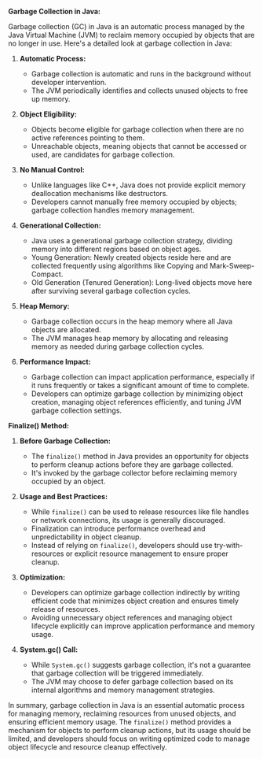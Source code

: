 **Garbage Collection in Java:**

Garbage collection (GC) in Java is an automatic process managed by the Java Virtual Machine (JVM) to reclaim memory occupied by objects that are no longer in use. Here's a detailed look at garbage collection in Java:

1. **Automatic Process:**
   - Garbage collection is automatic and runs in the background without developer intervention.
   - The JVM periodically identifies and collects unused objects to free up memory.

2. **Object Eligibility:**
   - Objects become eligible for garbage collection when there are no active references pointing to them.
   - Unreachable objects, meaning objects that cannot be accessed or used, are candidates for garbage collection.

3. **No Manual Control:**
   - Unlike languages like C++, Java does not provide explicit memory deallocation mechanisms like destructors.
   - Developers cannot manually free memory occupied by objects; garbage collection handles memory management.

4. **Generational Collection:**
   - Java uses a generational garbage collection strategy, dividing memory into different regions based on object ages.
   - Young Generation: Newly created objects reside here and are collected frequently using algorithms like Copying and Mark-Sweep-Compact.
   - Old Generation (Tenured Generation): Long-lived objects move here after surviving several garbage collection cycles.

5. **Heap Memory:**
   - Garbage collection occurs in the heap memory where all Java objects are allocated.
   - The JVM manages heap memory by allocating and releasing memory as needed during garbage collection cycles.

6. **Performance Impact:**
   - Garbage collection can impact application performance, especially if it runs frequently or takes a significant amount of time to complete.
   - Developers can optimize garbage collection by minimizing object creation, managing object references efficiently, and tuning JVM garbage collection settings.

**Finalize() Method:**

1. **Before Garbage Collection:**
   - The `finalize()` method in Java provides an opportunity for objects to perform cleanup actions before they are garbage collected.
   - It's invoked by the garbage collector before reclaiming memory occupied by an object.

2. **Usage and Best Practices:**
   - While `finalize()` can be used to release resources like file handles or network connections, its usage is generally discouraged.
   - Finalization can introduce performance overhead and unpredictability in object cleanup.
   - Instead of relying on `finalize()`, developers should use try-with-resources or explicit resource management to ensure proper cleanup.

3. **Optimization:**
   - Developers can optimize garbage collection indirectly by writing efficient code that minimizes object creation and ensures timely release of resources.
   - Avoiding unnecessary object references and managing object lifecycle explicitly can improve application performance and memory usage.

4. **System.gc() Call:**
   - While `System.gc()` suggests garbage collection, it's not a guarantee that garbage collection will be triggered immediately.
   - The JVM may choose to defer garbage collection based on its internal algorithms and memory management strategies.

In summary, garbage collection in Java is an essential automatic process for managing memory, reclaiming resources from unused objects, and ensuring efficient memory usage. The `finalize()` method provides a mechanism for objects to perform cleanup actions, but its usage should be limited, and developers should focus on writing optimized code to manage object lifecycle and resource cleanup effectively.
